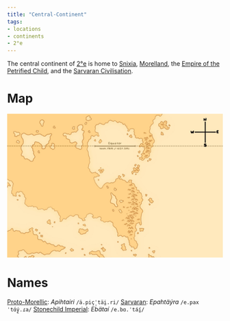 ```yaml
---
title: "Central-Continent"
tags:
- locations
- continents
- 2°e
---
```

The central continent of [2°e](locations/2nd-realm/2nd-realm.md) is home to [Snixia](cultures/snixian/snixia/snixia.md), [Morelland](cultures/morellic/morelland/morelland.md), the [Empire of the Petrified Child](cultures/morellic/stonechild-empire/stonechild-empire.md), and the [Sarvaran Civilisation](cultures/morellic/sarvara/sarvara.md).

# Map
![Unfinished Map of the Central Continent, featuring the equatorial lakes, the Morellic Mountains, but unfortunately missing the Snixian mountains. It also shows a compass, an equator line, and the Sarvaran Peninsula. ](maps/Central/central_map.jpeg)
# Names
[Proto-Morellic](languages/morellic/proto-morellic.md): *Apihtairi* `/ä.piç̠ˈtäi̯.ri/` 
[Sarvaran](languages/morellic/sarvaran/sarvaran.md): *Epahtäýra* `/e.paxˈtɑ́ý̯.ɾa/` 
[Stonechild Imperial](languages/morellic/sarvaran/stonechild-imperial/stonechild-imperial.md): *Ebätaí* `/e.bɑ.ˈtáí̯/`